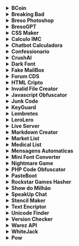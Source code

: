 
<details>
<summary><b>BCoin</b></summary>
<br>
<i>Aplicativo intuitivo para facilitar a compra e venda de BCoins</i><br><br>
<br><a href="https://bresodev.github.io/BresoDEV-App-Store/apks/bcoin.apk" download="https://bresodev.github.io/BresoDEV-App-Store/apks/bcoin.apk">Download do APK</a>
<br>
</details>

<details>
<summary><b>Breaking Bad</b></summary>
<br>
<i>Jogo baseado na série de tv</i><br><br>
<br><a href="https://bresodev.github.io/BresoDEV-App-Store/apks/Breaking Bad.apk" download="https://bresodev.github.io/BresoDEV-App-Store/apks/Breaking Bad.apk">Download do APK</a>
<br><a href="https://bresodev.github.io/Breaking-Bad-Game/" target="_blank">Acessar Site</a>
<br>
</details>

<details>
<summary><b>Breso Photoshop</b></summary>
<br>
<i>Simples editor de imagens</i><br><br>
<br><a href="https://bresodev.github.io/Editor-de-Imagens-Javascript/" target="_blank">Acessar Site</a>
<br>
</details>

<details>
<summary><b>BresoGPT</b></summary>
<br>
<i>Aplicativo inspirado no ChatGPT</i><br><br>
<br><a href="https://bresodev.github.io/BresoDEV-App-Store/apks/BresoGPT.apk" download="https://bresodev.github.io/BresoDEV-App-Store/apks/BresoGPT.apk">Download do APK</a>
<br><a href="https://bresodev.github.io/GPT-Via-JSON/" target="_blank">Acessar Site</a>
<br>
</details>

<details>
<summary><b>CSS Maker</b></summary>
<br>
<i>Aplicacao para facilitar a estilização de elementos HTML usando CSS</i><br><br>
<br><a href="https://bresodev.github.io/BresoDEV-App-Store/apks/CSS Maker.apk" download="https://bresodev.github.io/BresoDEV-App-Store/apks/CSS Maker.apk">Download do APK</a>
<br><a href="https://bresodev.github.io/Css-Maker/" target="_blank">Acessar Site</a>
<br>
</details>

<details>
<summary><b>Calculo IMC</b></summary>
<br>
<i>App que calcula a massa corporea</i><br><br>
<br><a href="https://bresodev.github.io/BresoDEV-App-Store/apks/Calculo IMC.apk" download="https://bresodev.github.io/BresoDEV-App-Store/apks/Calculo IMC.apk">Download do APK</a>
<br><a href="https://bresodev.github.io/Calculo-IMC/" target="_blank">Acessar Site</a>
<br>
</details>

<details>
<summary><b>Chatbot Calculadora</b></summary>
<br>
<i>Bot que faz contas basicas de matematica</i><br><br>
<br><a href="https://bresodev.github.io/BresoDEV-App-Store/apks/Chatbot Calculadora.apk" download="https://bresodev.github.io/BresoDEV-App-Store/apks/Chatbot Calculadora.apk">Download do APK</a>
<br><a href="https://bresodev.github.io/BotCalculadora/" target="_blank">Acessar Site</a>
<br>
</details>

<details>
<summary><b>Confessionario</b></summary>
<br>
<i>Site para fazer confissões de modo anonimo</i><br><br>
<br><a href="https://bresodev.github.io/BresoDEV-App-Store/apks/Confessionario.apk" download="https://bresodev.github.io/BresoDEV-App-Store/apks/Confessionario.apk">Download do APK</a>
<br><a href="http://bresodev.free.nf/Confessionario/" target="_blank">Acessar Site</a>
<br>
</details>

<details>
<summary><b>CrushAI</b></summary>
<br>
<i>Chatbot que simula um namorado ou uma namorada virtual</i><br><br>
<br><a href="https://bresodev.github.io/BresoDEV-App-Store/apks/CrushAI.apk" download="https://bresodev.github.io/BresoDEV-App-Store/apks/CrushAI.apk">Download do APK</a>
<br>
</details>

<details>
<summary><b>Dark Font</b></summary>
<br>
<i>Conversor de texto para fonte estilizada</i><br><br>
<br><a href="https://bresodev.github.io/BresoDEV-App-Store/apks/Dark Font.apk" download="https://bresodev.github.io/BresoDEV-App-Store/apks/Dark Font.apk">Download do APK</a>
<br><a href="https://bresodev.github.io/DarkFont/" target="_blank">Acessar Site</a>
<br>
</details>

<details>
<summary><b>Fake MailBox</b></summary>
<br>
<i>Sistema que você pode criar seu email personalizado com qualquer nome e domínio</i><br><br>
<br><a href="https://bresodev.github.io/BresoDEV-App-Store/apks/FakeMailBox.apk" download="https://bresodev.github.io/BresoDEV-App-Store/apks/FakeMailBox.apk">Download do APK</a>
<br><a href="http://bresodev.free.nf/EmailBox/login.php" target="_blank">Acessar Site</a>
<br>
</details>

<details>
<summary><b>Forum CDS</b></summary>
<br>
<i>Fórum destinado a alunos de Ciências da Computação da escola Cruzeiro do Sul</i><br><br>
<br><a href="https://bresodev.github.io/BresoDEV-App-Store/apks/Forum CDS.apk" download="https://bresodev.github.io/BresoDEV-App-Store/apks/Forum CDS.apk">Download do APK</a>
<br><a href="http://bresodev.free.nf/CDSEAD/" target="_blank">Acessar Site</a>
<br>
</details>

<details>
<summary><b>HTML Cripto</b></summary>
<br>
<i>Obfuscador de codigo HTML</i><br><br>
<br><a href="https://bresodev.github.io/BresoDEV-App-Store/apks/HTML Cripto.apk" download="https://bresodev.github.io/BresoDEV-App-Store/apks/HTML Cripto.apk">Download do APK</a>
<br><a href="https://bresodev.github.io/CriptoHTML/" target="_blank">Acessar Site</a>
<br>
</details>

<details>
<summary><b>Invalid File Creator</b></summary>
<br>
<i>Cria arquivos inválidos e corrompidos de qualquer tamanho ou extensão, para ser usado como desculpa quando não fez um trabalho e precisa entregar</i><br><br>
<br><a href="https://bresodev.github.io/BresoDEV-App-Store/apks/Invalid File Creator.apk" download="https://bresodev.github.io/BresoDEV-App-Store/apks/Invalid File Creator.apk">Download do APK</a>
<br><a href="http://bresodev.free.nf/InvalidFileCreator" target="_blank">Acessar Site</a>
<br>
</details>

<details>
<summary><b>Javascript Obfuscator</b></summary>
<br>
<i>Obfuscador de codigo Javascript</i><br><br>
<br><a href="https://bresodev.github.io/BresoDEV-App-Store/apks/Javascript Obfuscator.apk" download="https://bresodev.github.io/BresoDEV-App-Store/apks/Javascript Obfuscator.apk">Download do APK</a>
<br><a href="https://bresodev.github.io/JS-Obfuscator/" target="_blank">Acessar Site</a>
<br>
</details>

<details>
<summary><b>Junk Code</b></summary>
<br>
<i>Gerador de junk code para varias linguagens</i><br><br>
<br><a href="https://bresodev.github.io/BresoDEV-App-Store/apks/Junk Code.apk" download="https://bresodev.github.io/BresoDEV-App-Store/apks/Junk Code.apk">Download do APK</a>
<br><a href="https://bresodev.github.io/Web-Junk-Code/" target="_blank">Acessar Site</a>
<br>
</details>

<details>
<summary><b>KeyGuard</b></summary>
<br>
<i>Proteja suas senhas com segurança e conveniência usando o KeyGuard</i><br><br>
<br><a href="https://bresodev.github.io/BresoDEV-App-Store/apks/KeyGuard.apk" download="https://bresodev.github.io/BresoDEV-App-Store/apks/KeyGuard.apk">Download do APK</a>
<br>
</details>

<details>
<summary><b>Lembretes</b></summary>
<br>
<i>Aplicativo para adicionar lembretes</i><br><br>
<br><a href="https://bresodev.github.io/BresoDEV-App-Store/apks/Lembretes.apk" download="https://bresodev.github.io/BresoDEV-App-Store/apks/Lembretes.apk">Download do APK</a>
<br><a href="https://bresodev.github.io/Post-Its/" target="_blank">Acessar Site</a>
<br>
</details>

<details>
<summary><b>LeroLero</b></summary>
<br>
<i>Gerador de texto aleatorio (lero lero)</i><br><br>
<br><a href="https://bresodev.github.io/BresoDEV-App-Store/apks/LeroLero.apk" download="https://bresodev.github.io/BresoDEV-App-Store/apks/LeroLero.apk">Download do APK</a>
<br><a href="https://bresodev.github.io/LeroLero/" target="_blank">Acessar Site</a>
<br>
</details>

<details>
<summary><b>Live Server</b></summary>
<br>
<i>Programa que simula um server ao vivo, para criar sites, permitindo mudar o html/css/js em tempo real.</i><br><br>
<br><a href="https://bresodev.github.io/BresoDEV-App-Store/apks/Live Server.apk" download="https://bresodev.github.io/BresoDEV-App-Store/apks/Live Server.apk">Download do APK</a>
<br><a href="https://bresodev.github.io/LiveServer/" target="_blank">Acessar Site</a>
<br>
</details>

<details>
<summary><b>Markdown Creator</b></summary>
<br>
<i>Formatador e gerador de textos em formato Markdown</i><br><br>
<br><a href="https://bresodev.github.io/BresoDEV-App-Store/apks/Markdown Creator.apk" download="https://bresodev.github.io/BresoDEV-App-Store/apks/Markdown Creator.apk">Download do APK</a>
<br><a href="https://bresodev.github.io/MarkdownCreator/" target="_blank">Acessar Site</a>
<br>
</details>

<details>
<summary><b>Market List</b></summary>
<br>
<i>Aplicativo ideal para criar e gerenciar listas de compras</i><br><br>
<br><a href="https://bresodev.github.io/BresoDEV-App-Store/apks/marketlist.apk" download="https://bresodev.github.io/BresoDEV-App-Store/apks/marketlist.apk">Download do APK</a>
<br>
</details>

<details>
<summary><b>Medical List</b></summary>
<br>
<i>Aplicativo para cadastrar sintomas e os remédios correspondentes</i><br><br>
<br><a href="https://bresodev.github.io/BresoDEV-App-Store/apks/medicallist.apk" download="https://bresodev.github.io/BresoDEV-App-Store/apks/medicallist.apk">Download do APK</a>
<br>
</details>

<details>
<summary><b>Mensagens Automaticas</b></summary>
<br>
<i>Gerador de mensagens de temas diversos (bom dia, boa noite, aniversario, etc...)</i><br><br>
<br><a href="https://bresodev.github.io/BresoDEV-App-Store/apks/Mensagens Automaticas.apk" download="https://bresodev.github.io/BresoDEV-App-Store/apks/Mensagens Automaticas.apk">Download do APK</a>
<br><a href="https://bresodev.github.io/MensagensBomDia/" target="_blank">Acessar Site</a>
<br>
</details>

<details>
<summary><b>Mini Font Converter</b></summary>
<br>
<i>Converte frases em caracteres menores que a fonte normal</i><br><br>
<br><a href="https://bresodev.github.io/BresoDEV-App-Store/apks/Mini Font Converter.apk" download="https://bresodev.github.io/BresoDEV-App-Store/apks/Mini Font Converter.apk">Download do APK</a>
<br><a href="https://bresodev.github.io/MiniFont-Creator/" target="_blank">Acessar Site</a>
<br>
</details>

<details>
<summary><b>Nightmare Game</b></summary>
<br>
<i>Jogo de terror, onde voce assume o papel de um vigia noturno em seu nomo emprego.</i><br><br>
<br><a href="https://bresodev.github.io/BresoDEV-App-Store/apks/Nightmare Game.apk" download="https://bresodev.github.io/BresoDEV-App-Store/apks/Nightmare Game.apk">Download do APK</a>
<br><a href="https://bresodev.github.io/Nightmares/" target="_blank">Acessar Site</a>
<br>
</details>

<details>
<summary><b>PHP Code Obfuscator</b></summary>
<br>
<i>Obfuscador de codigo PHP</i><br><br>
<br><a href="https://bresodev.github.io/BresoDEV-App-Store/apks/PHP Code Obfuscator.apk" download="https://bresodev.github.io/BresoDEV-App-Store/apks/PHP Code Obfuscator.apk">Download do APK</a>
<br><a href="https://bresodev.github.io/PHP-Obfuscator/" target="_blank">Acessar Site</a>
<br>
</details>

<details>
<summary><b>PasteBoot</b></summary>
<br>
<i>Aplicativo semelhante ao Pastebin, para hospedar e compartilhar textos diversos</i><br><br>
<br><a href="https://bresodev.github.io/BresoDEV-App-Store/apks/PasteBoot.apk" download="https://bresodev.github.io/BresoDEV-App-Store/apks/PasteBoot.apk">Download do APK</a>
<br><a href="http://bresodev.free.nf/Pasteboot/" target="_blank">Acessar Site</a>
<br>
</details>

<details>
<summary><b>Rockstar Games Hasher</b></summary>
<br>
<i>Gerador e conversor de string ou listas para hash, usados em scripts de jogos da Rockstar Games (GTAV,RDR2,etc...)</i><br><br>
<br><a href="https://bresodev.github.io/BresoDEV-App-Store/apks/Rockstar Games Hasher.apk" download="https://bresodev.github.io/BresoDEV-App-Store/apks/Rockstar Games Hasher.apk">Download do APK</a>
<br><a href="https://bresodev.github.io/Hash-Generator-Javascript/" target="_blank">Acessar Site</a>
<br>
</details>

<details>
<summary><b>Show do Milhão</b></summary>
<br>
<i>Jogo semelhante ao programa, com perguntas e respostas</i><br><br>
<br><a href="https://bresodev.github.io/BresoDEV-App-Store/apks/Show do Milhão.apk" download="https://bresodev.github.io/BresoDEV-App-Store/apks/Show do Milhão.apk">Download do APK</a>
<br><a href="https://bresodev.github.io/Show-do-Milhao/" target="_blank">Acessar Site</a>
<br>
</details>

<details>
<summary><b>SpeakUp Chat</b></summary>
<br>
<i>Aplicativo de conversas/chat entre usuarios</i><br><br>
<br><a href="https://bresodev.github.io/BresoDEV-App-Store/apks/SpeakUp.apk" download="https://bresodev.github.io/BresoDEV-App-Store/apks/SpeakUp.apk">Download do APK</a>
<br><a href="http://speakup.free.nf/" target="_blank">Acessar Site</a>
<br>
</details>

<details>
<summary><b>Stencil Maker</b></summary>
<br>
<i>Crie facilmente stencils a partir de suas imagens</i><br><br>
<br><a href="https://bresodev.github.io/Stencil-Maker/" target="_blank">Acessar Site</a>
<br>
</details>

<details>
<summary><b>Text Encriptor</b></summary>
<br>
<i>Encriptador e decriptador de textos</i><br><br>
<br><a href="https://bresodev.github.io/BresoDEV-App-Store/apks/Text Encriptor.apk" download="https://bresodev.github.io/BresoDEV-App-Store/apks/Text Encriptor.apk">Download do APK</a>
<br><a href="https://bresodev.github.io/Criptografia-Strings/" target="_blank">Acessar Site</a>
<br>
</details>

<details>
<summary><b>Unicode Finder</b></summary>
<br>
<i>Localize codigos de fontes unicode</i><br><br>
<br><a href="https://bresodev.github.io/BresoDEV-App-Store/apks/Unicode Finder.apk" download="https://bresodev.github.io/BresoDEV-App-Store/apks/Unicode Finder.apk">Download do APK</a>
<br><a href="https://bresodev.github.io/FontFinder/" target="_blank">Acessar Site</a>
<br>
</details>

<details>
<summary><b>Version Checker</b></summary>
<br>
<i>Aplicativo que checka a autenticidade de um texto usando uma chave de acesso</i><br><br>
<br><a href="https://bresodev.github.io/BresoDEV-App-Store/apks/Version Checker.apk" download="https://bresodev.github.io/BresoDEV-App-Store/apks/Version Checker.apk">Download do APK</a>
<br><a href="https://bresodev.github.io/Version-Checker-/" target="_blank">Acessar Site</a>
<br>
</details>

<details>
<summary><b>Warez API</b></summary>
<br>
<i>Aplicativo de filmes via link do IMDB</i><br><br>
<br><a href="https://bresodev.github.io/WarezAPI/" target="_blank">Acessar Site</a>
<br>
</details>

<details>
<summary><b>WhiteJack</b></summary>
<br>
<i>Joguinho de cassino caça níquel, onde você pode jogar sem usar dinheiro real</i><br><br>
<br><a href="https://bresodev.github.io/BresoDEV-App-Store/apks/WhiteJack.apk" download="https://bresodev.github.io/BresoDEV-App-Store/apks/WhiteJack.apk">Download do APK</a>
<br><a href="https://bresodev.github.io/Roleta-Cassino/" target="_blank">Acessar Site</a>
<br>
</details>

	
<details>
<summary><b>Pow</b></summary>
<br>
<i>Cuide do seu próprio bichinho virtual com o Pow!</i><br><br>
<br><a href="https://bresodev.github.io/BresoDEV-App-Store/apks/Pow.apk" download="https://bresodev.github.io/BresoDEV-App-Store/apks/Pow.apk">Download do APK</a>
<br><a href="https://bresodev.github.io/Pow/" target="_blank">Acessar Site</a>
<br>
</details>

